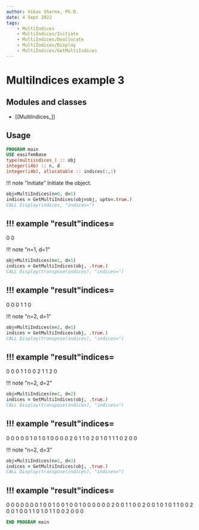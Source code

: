 ```yaml
---
author: Vikas Sharma, Ph.D.
date: 4 Sept 2022
tags:
    - MultiIndices
    - MultiIndices/Initiate
    - MultiIndices/Deallocate
    - MultiIndices/Display
    - MultiIndices/GetMultiIndices
---
```


# MultiIndices example 3

## Modules and classes

- [[MultiIndices_]]

## Usage

```fortran
PROGRAM main
USE easifemBase
type(multiindices_) :: obj
integer(i4b) :: n, d
integer(i4b), allocatable :: indices(:,:)
```

!!! note "Initiate"
Initiate the object.

```fortran
obj=MultiIndices(n=0, d=1)
indices = GetMultiIndices(obj=obj, upto=.true.)
CALL Display(indices, "indices=")
```

## !!! example "result"indices=

0 0

!!! note "n=1, d=1"

```fortran
obj=MultiIndices(n=1, d=1)
indices = GetMultiIndices(obj, .true.)
CALL Display(transpose(indices), "indices=")
```

## !!! example "result"indices=

0 0
0 1
1 0

!!! note "n=2, d=1"

```fortran
obj=MultiIndices(n=2, d=1)
indices = GetMultiIndices(obj, .true.)
CALL Display(transpose(indices), "indices=")
```

## !!! example "result"indices=

0 0
0 1
1 0
0 2
1 1
2 0

!!! note "n=2, d=2"

```fortran
obj=MultiIndices(n=2, d=2)
indices = GetMultiIndices(obj, .true.)
CALL Display(transpose(indices), "indices=")
```

## !!! example "result"indices=

0 0 0
0 0 1
0 1 0
1 0 0
0 0 2
0 1 1
0 2 0
1 0 1
1 1 0
2 0 0

!!! note "n=2, d=3"

```fortran
obj=MultiIndices(n=2, d=3)
indices = GetMultiIndices(obj, .true.)
CALL Display(transpose(indices), "indices=")
```

## !!! example "result"indices=

0 0 0 0
0 0 0 1
0 0 1 0
0 1 0 0
1 0 0 0
0 0 0 2
0 0 1 1
0 0 2 0
0 1 0 1
0 1 1 0
0 2 0 0
1 0 0 1
1 0 1 0
1 1 0 0
2 0 0 0

```fortran
END PROGRAM main
```

